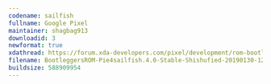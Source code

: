 ```yaml
---
codename: sailfish
fullname: Google Pixel
maintainer: shagbag913
downloadid: 3
newformat: true
xdathread: https://forum.xda-developers.com/pixel/development/rom-bootleggersrom-3-5-madstinky-t3877760/
filename: BootleggersROM-Pie4sailfish.4.0-Stable-Shishufied-20190130-1237.zip
buildsize: 588909954
---
```

